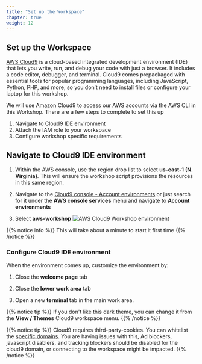 ```yaml
---
title: "Set up the Workspace"
chapter: true
weight: 12
---
```


## Set up the Workspace

[AWS Cloud9](https://aws.amazon.com/cloud9/) is a cloud-based integrated development environment (IDE) that lets you write, run, and debug your code with just a browser. It includes a code editor, debugger, and terminal. Cloud9 comes prepackaged with essential tools for popular programming languages, including JavaScript, Python, PHP, and more, so you don’t need to install files or configure your laptop for this workshop.

We will use Amazon Cloud9 to access our AWS accounts via the AWS CLI in this Workshop.  There are a few steps to complete to set this up

1. Navigate to Cloud9 IDE environment
2. Attach the IAM role to your workspace
3. Configure workshop specific requirements


## Navigate to Cloud9 IDE environment

1. Within the AWS console, use the region drop list to select **us-east-1 (N. Virginia)**.  This will ensure the workshop script provisions the resources in this same region.

1. Navigate to the [Cloud9 console - Account environments](https://console.aws.amazon.com/cloud9/home/account) or just search for it under the **AWS console services** menu and navigate to **Account environments**

1. Select **aws-workshop**
   ![AWS Cloud9 Workshop environment](/images/cloud9_awsworkshop.png)

{{% notice info %}}
This will take about a minute to start it first time
{{% /notice %}}

### Configure Cloud9 IDE environment

When the environment comes up, customize the environment by:

1. Close the **welcome page** tab

1. Close the **lower work area** tab

1. Open a new **terminal** tab in the main work area.

{{% notice tip %}}
If you don't like this dark theme, you can change it from the **View / Themes** Cloud9 workspace menu.
{{% /notice %}}

{{% notice tip %}}
Cloud9 requires third-party-cookies. You can whitelist the [specific domains](https://docs.aws.amazon.com/cloud9/latest/user-guide/troubleshooting.html#troubleshooting-env-loading).  You are having issues with this, Ad blockers, javascript disablers, and tracking blockers should be disabled for the cloud9 domain, or connecting to the workspace might be impacted.
{{% /notice %}}
